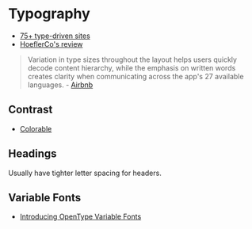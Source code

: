 # Typography

* [75+ type-driven sites](http://www.webdesignerdepot.com/2017/01/75-type-driven-sites/)
* [HoeflerCo's review](https://twitter.com/HoeflerCo/status/836232427299274753)

> Variation in type sizes throughout the layout helps users quickly decode content hierarchy, while the emphasis on written words creates clarity when communicating across the app's 27 available languages. - [Airbnb](https://design.google.com/articles/airbnb/)

## Contrast

* [Colorable](http://jxnblk.com/colorable/demos/text/)

## Headings

Usually have tighter letter spacing for headers.

## Variable Fonts

* [Introducing OpenType Variable Fonts](https://medium.com/@tiro/https-medium-com-tiro-introducing-opentype-variable-fonts-12ba6cd2369#.lhg40zqy1)